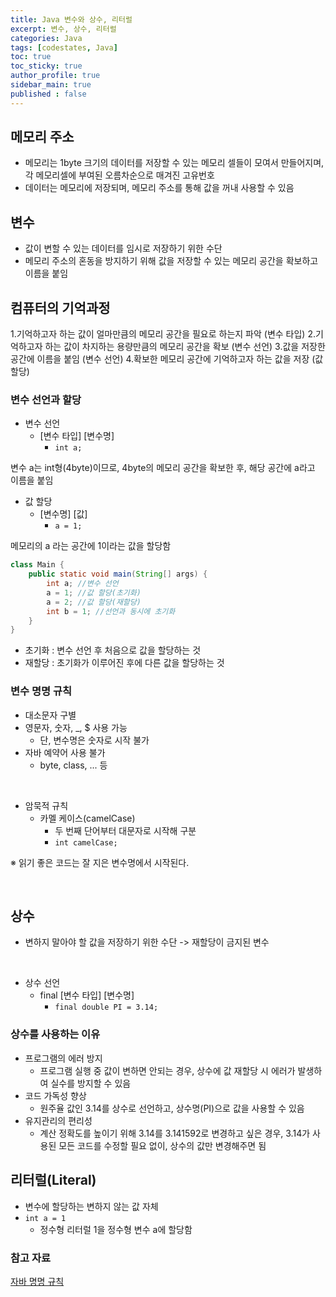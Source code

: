 ```yaml
---
title: Java 변수와 상수, 리터럴
excerpt: 변수, 상수, 리터럴
categories: Java
tags: [codestates, Java]
toc: true
toc_sticky: true
author_profile: true
sidebar_main: true
published : false
---
```



## 메모리 주소
- 메모리는 1byte 크기의 데이터를 저장할 수 있는 메모리 셀들이 모여서 만들어지며, 각 메모리셀에 부여된 오름차순으로 매겨진 고유번호
- 데이터는 메모리에 저장되며, 메모리 주소를 통해 값을 꺼내 사용할 수 있음

## 변수

- 값이 변할 수 있는 데이터를 임시로 저장하기 위한 수단
- 메모리 주소의 혼동을 방지하기 위해 값을 저장할 수 있는 메모리 공간을 확보하고 이름을 붙임

## 컴퓨터의 기억과정
1.기억하고자 하는 값이 얼마만큼의 메모리 공간을 필요로 하는지 파악 (변수 타입)
2.기억하고자 하는 값이 차지하는 용량만큼의 메모리 공간을 확보 (변수 선언)
3.값을 저장한 공간에 이름을 붙임 (변수 선언)
4.확보한 메모리 공간에 기억하고자 하는 값을 저장 (값 할당)

### 변수 선언과 할당
- 변수 선언
  - [변수 타입] [변수명]
    - ```int a;```
    
변수 a는 int형(4byte)이므로, 4byte의 메모리 공간을 확보한 후, 해당 공간에 a라고 이름을 붙임

- 값 할당
  - [변수명] [값]
    - ```a = 1;```

메모리의 a 라는 공간에 1이라는 값을 할당함

```java
class Main {
    public static void main(String[] args) {
        int a; //변수 선언
        a = 1; //값 할당(초기화)
        a = 2; //값 할당(재할당)
        int b = 1; //선언과 동시에 초기화
    }
}
```
- 초기화 : 변수 선언 후 처음으로 값을 할당하는 것
- 재할당 : 초기화가 이루어진 후에 다른 값을 할당하는 것

### 변수 명명 규칙
- 대소문자 구별
- 영문자, 숫자, _, $ 사용 가능
  - 단, 변수명은 숫자로 시작 불가
- 자바 예약어 사용 불가
  - byte, class, ... 등

<br>

- 암묵적 규칙
    - 카멜 케이스(camelCase)
        - 두 번째 단어부터 대문자로 시작해 구분
        - ```int camelCase;```

※ 읽기 좋은 코드는 잘 지은 변수명에서 시작된다.

<br>

## 상수
- 변하지 말아야 할 값을 저장하기 위한 수단
  -> 재할당이 금지된 변수

<br>

- 상수 선언
  - final [변수 타입] [변수명]
    - ```final double PI = 3.14;```

### 상수를 사용하는 이유
- 프로그램의 에러 방지
  - 프로그램 실행 중 값이 변하면 안되는 경우, 상수에 값 재할당 시 에러가 발생하여 실수를 방지할 수 있음
- 코드 가독성 향상 
  - 원주율 값인 3.14를 상수로 선언하고, 상수명(PI)으로 값을 사용할 수 있음
- 유지관리의 편리성
  - 계산 정확도를 높이기 위해 3.14를 3.141592로 변경하고 싶은 경우, 3.14가 사용된 모든 코드를 수정할 필요 없이, 상수의 값만 변경해주면 됨

## 리터럴(Literal)
- 변수에 할당하는 변하지 않는 값 자체
- ```int a = 1```
  - 정수형 리터럴 1을 정수형 변수 a에 할당함

### 참고 자료
[자바 명명 규칙](https://www.oracle.com/java/technologies/javase/codeconventions-namingconventions.html)